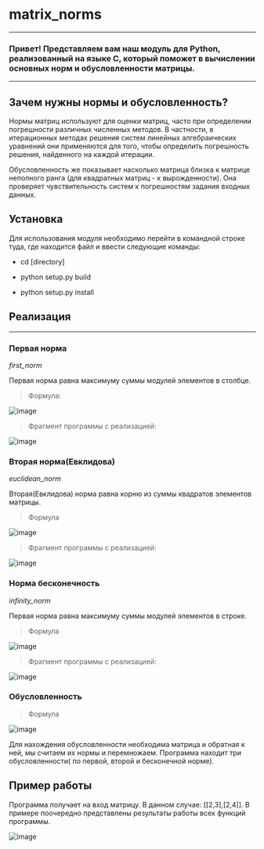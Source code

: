 # matrix_norms
********
### Привет! Представляем вам наш модуль для Python, реализованный на языке C, который поможет в вычислении основных норм и обусловленности матрицы.
***
## Зачем нужны нормы и обусловленность?
Нормы матриц используют для оценки матриц, часто при определении погрешности различных численных методов. В частности, в итерационных методах решения систем линейных алгебраических уравнений они применяются для того, чтобы определить погрешность решения, найденного на каждой итерации.

Обусловленность же показывает насколько матрица близка к матрице неполного ранга (для квадратных матриц - к вырожденности). Она проверяет чувствительность систем к погрешностям задания входных данных.

## Установка 


Для использования модуля необходимо перейти в командной строке туда, где находится файл и ввести следующие команды:


+ cd [directory]

+ python setup.py build

+ python setup.py install

## Реализация
****
### Первая норма
*first_norm*

Первая норма равна максимуму суммы модулей элементов в столбце.

> Формула:

![image](https://github.com/NataTyugun/matrix_norms/assets/99788525/a5a7b6a4-b627-4e6c-a620-a999d4b91e21)

> Фрагмент программы с реализацией:

![image](https://github.com/NataTyugun/matrix_norms/assets/99788525/dbd83041-af45-461e-9af8-201f6b9d668a)

### Вторая норма(Евклидова)
*euclidean_norm*

Вторая(Евклидова) норма равна корню из суммы квадратов элементов матрицы.


> Формула

![image](https://github.com/NataTyugun/matrix_norms/assets/99788525/df391a44-e030-4fec-8bf3-d64546593e21)

> Фрагмент программы с реализацией: 

![image](https://github.com/NataTyugun/matrix_norms/assets/99788525/4e042e7c-d51e-42c0-9af3-63ed58513f1b)

### Норма бесконечность 
*infinity_norm*

Первая норма равна максимуму суммы модулей элементов в строке.

> Формула

![image](https://github.com/NataTyugun/matrix_norms/assets/99788525/07967e4b-064c-4b39-be59-63fa2035d83a)

> Фрагмент программы с реализацией:

![image](https://github.com/NataTyugun/matrix_norms/assets/99788525/cb5306d7-cf5c-4561-88e1-e91728095451)
 
### Обусловленность
> Формула

![image](https://github.com/NataTyugun/matrix_norms/assets/99788525/ed623718-6e39-4151-8a72-11b369dc59b6)

Для нахождения обусловленности необходима матрица и обратная к ней, мы считаем их нормы и перемножаем.
Программа находит три обусловленности( по первой, второй и бесконечной норме).

## Пример работы

Программа получает на вход матрицу. В данном случае: [[2,3],[2,4]].
В примере поочередно представлены результаты работы всех функций программы.

![image](https://github.com/NataTyugun/matrix_norms/assets/99788525/84441df7-03ee-481d-9ac1-cb8a63f32fa9)
